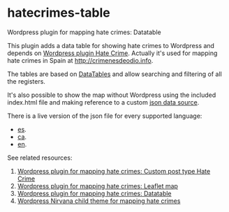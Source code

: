 # hatecrimes-table
Wordpress plugin for mapping hate crimes: Datatable

This plugin adds a data table for showing hate crimes to Wordpress and depends on [Wordpress plugin Hate Crime](https://github.com/geraldo/hatecrimes). Actually it's used for mapping hate crimes in Spain at http://crimenesdeodio.info.

The tables are based on [DataTables](https://datatables.net/) and allow searching and filtering of all the registers.

It's also possible to show the map without Wordpress using the included index.html file and making reference to a custom [json data source](https://raw.githubusercontent.com/geraldo/hatecrimes-child/master/hatecrimes.js).

There is a live version of the json file for every supported language:
  - [es](http://crimenesdeodio.info/wp-content/export/hatecrimes.es.js).
  - [ca](http://crimenesdeodio.info/wp-content/export/hatecrimes.ca.js).
  - [en](http://crimenesdeodio.info/wp-content/export/hatecrimes.en.js).


See related resources:
  1. [Wordpress plugin for mapping hate crimes: Custom post type Hate Crime](https://github.com/geraldo/hatecrimes)
  2. [Wordpress plugin for mapping hate crimes: Leaflet map](https://github.com/geraldo/hatecrimes-map)
  3. [Wordpress plugin for mapping hate crimes: Datatable](https://github.com/geraldo/hatecrimes-table)
  4. [Wordpress Nirvana child theme for mapping hate crimes](https://github.com/geraldo/hatecrimes-child)  
